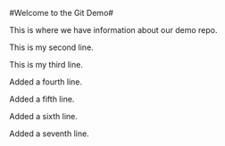 #Welcome to the Git Demo#

This is where we have information about our demo repo.

This is my second line.

This is my third line.

Added a fourth line.

Added a fifth line.

Added a sixth line.

Added a seventh line.